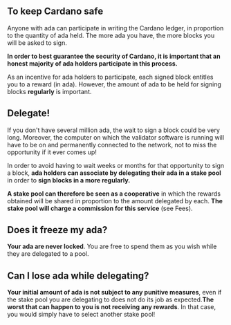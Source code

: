 ## To keep Cardano safe ##

Anyone with ada can participate in writing the Cardano ledger, in proportion to the quantity of ada held. The more ada you have, the more blocks you will be asked to sign.

**In order to best guarantee the security of Cardano, it is important that an honest majority of ada holders participate in this process.**

As an incentive for ada holders to participate, each signed block entitles you to a reward (in ada). However, the amount of ada to be held for signing blocks **regularly** is important.

## Delegate!

If you don't have several million ada, the wait to sign a block could be very long. Moreover, the computer on which the validator software is running will have to be on and permanently connected to the network, not to miss the opportunity if it ever comes up!

In order to avoid having to wait weeks or months for that opportunity to sign a block, **ada holders can associate by delegating their ada in a stake pool** in order to **sign blocks in a more regularly.**

**A stake pool can therefore be seen as a cooperative** in which the rewards obtained will be shared in proportion to the amount delegated by each. **The stake pool will charge a commission for this service** (see Fees).

## Does it freeze my ada?

**Your ada are never locked**. You are free to spend them as you wish while they are delegated to a pool. 

## Can I lose ada while delegating?

**Your initial amount of ada is not subject to any punitive measures**, even if the stake pool you are delegating to does not do its job as expected.**The worst that can happen to you is not receiving any rewards**. In that case, you would simply have to select another stake pool!
